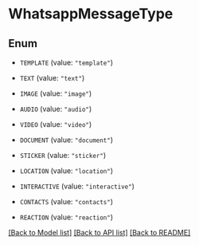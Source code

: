# WhatsappMessageType

## Enum


* `TEMPLATE` (value: `"template"`)

* `TEXT` (value: `"text"`)

* `IMAGE` (value: `"image"`)

* `AUDIO` (value: `"audio"`)

* `VIDEO` (value: `"video"`)

* `DOCUMENT` (value: `"document"`)

* `STICKER` (value: `"sticker"`)

* `LOCATION` (value: `"location"`)

* `INTERACTIVE` (value: `"interactive"`)

* `CONTACTS` (value: `"contacts"`)

* `REACTION` (value: `"reaction"`)


[[Back to Model list]](../README.md#documentation-for-models) [[Back to API list]](../README.md#documentation-for-api-endpoints) [[Back to README]](../README.md)


